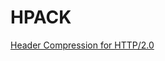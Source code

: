 HPACK
=====

[Header Compression for HTTP/2.0](http://tools.ietf.org/html/draft-ietf-httpbis-header-compression-03)
